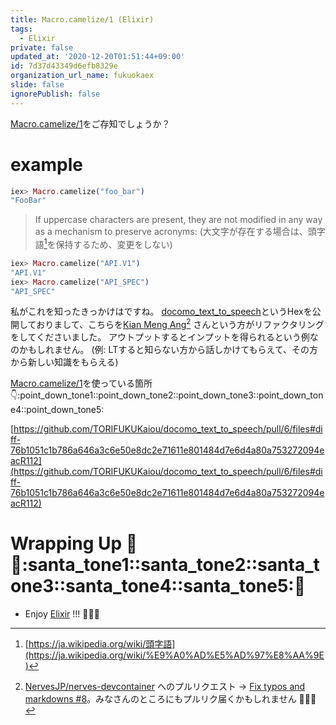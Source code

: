 ```yaml
---
title: Macro.camelize/1 (Elixir)
tags:
  - Elixir
private: false
updated_at: '2020-12-20T01:51:44+09:00'
id: 7d37d43349d6efb8329e
organization_url_name: fukuokaex
slide: false
ignorePublish: false
---
```



[Macro.camelize/1](https://hexdocs.pm/elixir/Macro.html#camelize/1)をご存知でしょうか？

# example

```elixir
iex> Macro.camelize("foo_bar")
"FooBar"
```

> If uppercase characters are present, they are not modified in any way as a mechanism to preserve acronyms:
(大文字が存在する場合は、頭字語[^1]を保持するため、変更をしない)

[^1]: [https://ja.wikipedia.org/wiki/頭字語](https://ja.wikipedia.org/wiki/%E9%A0%AD%E5%AD%97%E8%AA%9E)

```elixir
iex> Macro.camelize("API.V1")
"API.V1"
iex> Macro.camelize("API_SPEC")
"API_SPEC"
```

私がこれを知ったきっかけはですね。
[docomo_text_to_speech](https://github.com/TORIFUKUKaiou/docomo_text_to_speech)というHexを公開しておりまして、こちらを[Kian Meng Ang](https://github.com/kianmeng)[^2] さんという方がリファクタリングをしてくださいました。
アウトプットするとインプットを得られるという例なのかもしれません。
(例: LTすると知らない方から話しかけてもらえて、その方から新しい知識をもらえる)

[^2]: [NervesJP/nerves-devcontainer](https://github.com/NervesJP/nerves-devcontainer) へのプルリクエスト → [Fix typos and markdowns #8](https://github.com/NervesJP/nerves-devcontainer/pull/8)。みなさんのところにもプルリク届くかもしれません :rocket::rocket::rocket: 

[Macro.camelize/1](https://hexdocs.pm/elixir/Macro.html#camelize/1)を使っている箇所
:point_down::point_down_tone1::point_down_tone2::point_down_tone3::point_down_tone4::point_down_tone5: 

[https://github.com/TORIFUKUKaiou/docomo_text_to_speech/pull/6/files#diff-76b1051c1b786a646a3c6e50e8dc2e71611e801484d7e6d4a80a753272094eacR112](https://github.com/TORIFUKUKaiou/docomo_text_to_speech/pull/6/files#diff-76b1051c1b786a646a3c6e50e8dc2e71611e801484d7e6d4a80a753272094eacR112)

# Wrapping Up :christmas_tree::santa::santa_tone1::santa_tone2::santa_tone3::santa_tone4::santa_tone5::christmas_tree:
- Enjoy [Elixir](https://elixir-lang.org/) !!! :rocket::rocket::rocket: 
